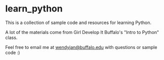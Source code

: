 learn_python
============

This is a collection of sample code and resources for learning Python.

A lot of the materials come from Girl Develop It Buffalo's "Intro to Python" class.

Feel free to email me at wendyjan@buffalo.edu with questions or sample code :)

